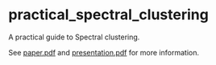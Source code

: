 # practical_spectral_clustering
A practical guide to Spectral clustering.

See [paper.pdf](releases/download/v1.0-RC.1/paper.pdf) and [presentation.pdf](releases/download/v1.0-RC.1/presentation.pdf) for more information.
